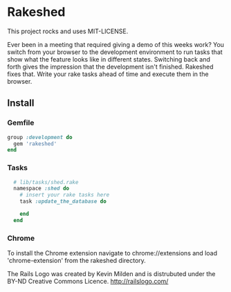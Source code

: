 Rakeshed
=========

This project rocks and uses MIT-LICENSE.

Ever been in a meeting that required giving a demo of this weeks work? You switch from your browser 
to the development environment to run tasks that show what the feature looks like in
different states.  Switching back and forth gives the impression that the development isn't finished.
Rakeshed fixes that.  Write your rake tasks ahead of time and execute them in the browser.


Install
----------

### Gemfile


```ruby
group :development do 
  gem 'rakeshed'
end
```

### Tasks

```ruby
  # lib/tasks/shed.rake
  namespace :shed do
    # insert your rake tasks here
    task :update_the_database do 

    end
  end
```

### Chrome

To install the Chrome extension navigate to chrome://extensions and load 'chrome-extension'
from the rakeshed directory.


The Rails Logo was created by Kevin Milden and is distrubuted under the BY-ND Creative Commons Licence.
http://railslogo.com/